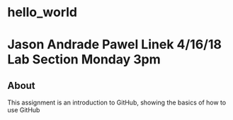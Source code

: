 # hello\_world
# Jason Andrade Pawel Linek 4/16/18 Lab Section Monday 3pm 



## About

This assignment is an introduction to GitHub, showing the basics of how to use GitHub
